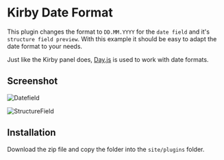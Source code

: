 # Kirby Date Format

This plugin changes the format to `DD.MM.YYYY` for the `date field` and it's `structure field preview`.
With this example it should be easy to adapt the date format to your needs.

Just like the Kirby panel does, [Day.js](https://github.com/iamkun/dayjs) is used to work with date formats. 

## Screenshot

![Datefield](https://discourse-cdn-sjc2.com/standard17/uploads/getkirby/original/2X/d/dab603fcb5ce6b2ee3fa7760515b517cd0a2f21c.png)

![StructureField](https://discourse-cdn-sjc2.com/standard17/uploads/getkirby/original/2X/b/b41e1604c7279e313a7354a67646dd300503cd53.png)

## Installation

Download the zip file and copy the folder into the ```site/plugins``` folder.
